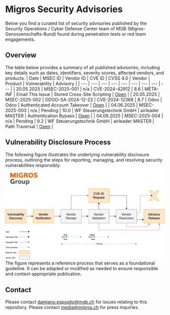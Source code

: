 # Migros Security Advisories
Below you find a curated list of security advisories published by the Security Operations / Cyber Defense Center team of MGB (Migros-Genossenschafts-Bund) found during penetration tests or red team engagements.

## Overview
The table below provides a summary of all published advisories, including key details such as dates, identifiers, severity scores, affected vendors, and products.
| Date | MSEC ID | Vendor ID | CVE ID | CVSS 4.0 | Vendor | Product | Vulnerability | Advisory |
| --- | --- | --- | --- | --- | --- | --- | --- | --- |
| 20.05.2025 | MSEC-2025-001 | n/a | CVE-2024-42912 | 8.6 | META-INF | Email This Issue | Stored Cross-Site Scripting | [Open](advisories/msec-2025-001_meta-inf_email-this-issue_stored-cross-site-scripting.md) |
| 20.05.2025 | MSEC-2025-002 | ODOO-SA-2024-12-23 | CVE-2024-12368 | 8.7 | Odoo | Odoo | Authenticated Account Takeover | [Open](advisories/msec-2025-002_odoo_odoo_account-takeover.md) |
| 04.06.2025 | MSEC-2025-003 | n/a | Pending | 10.0 | WF Steuerungstechnik GmbH | airleader MASTER | Authentication Bypass | [Open](advisories/msec-2025-003_wf-seuerungstechnik-gmbh_airleader-master_authentication-bypass.md) |
| 04.06.2025 | MSEC-2025-004 | n/a | Pending | 9.2 | WF Steuerungstechnik GmbH | airleader MASTER | Path Traversal | [Open](advisories/msec-2025-004_wf-seuerungstechnik-gmbh_airleader-master_path-traversal.md) |

## Vulnerability Disclosure Process
The following figure illustrates the underlying vulnerability disclosure process, outlining the steps for reporting, managing, and resolving security vulnerabilities responsibly.
![Vulnerability Disclosure Process](process.png)
The figure represents a reference process that serves as a foundational guideline. It can be adapted or modified as needed to ensure responsible and context-appropriate publication.

## Contact
Please contact [damiano.esposito@mgb.ch](mailto:damiano.esposito@mgb.ch) for issues relating to this repository. Please contact [media@migros.ch](mailto:media@migros.ch) for press inquiries.

